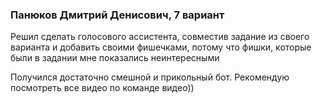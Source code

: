 ### Панюков Дмитрий Денисович, 7 вариант

Решил сделать голосового ассистента, совместив задание из своего варианта и добавить своими фишечками, потому что фишки, которые были в задании мне показались неинтересными

Получился достаточно смешной и прикольный бот. Рекомендую посмотреть все видео по команде видео))